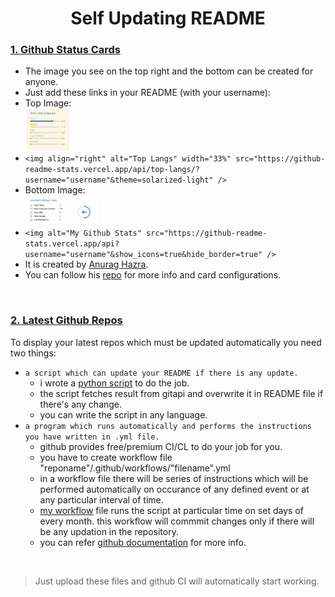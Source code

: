 <h1 align=center>Self Updating README</h1>

### <ins>1. Github Status Cards</ins>
- The image you see on the top right and the bottom can be created for anyone.
- Just add these links in your README (with your username):
- Top Image: <br> <img align="" width="15%" src="top.jpg" />
- `<img align="right" alt="Top Langs" width="33%" src="https://github-readme-stats.vercel.app/api/top-langs/?username="username"&theme=solarized-light" />`
- Bottom Image: <br> <img align="" width="25%" src="bottom.jpg" />
- `<img alt="My Github Stats" src="https://github-readme-stats.vercel.app/api?username="username"&show_icons=true&hide_border=true" />`
- It is created by [Anurag Hazra](https://github.com/anuraghazra).
- You can follow his [repo](https://github.com/anuraghazra/github-readme-stats) for more info and card configurations.

<br>

### <ins>2. Latest Github Repos</ins>
To display your latest repos which must be updated automatically you need two things:

- `a script which can update your README if there is any update.`
  - i wrote a [python script](https://github.com/cod-lab/cod-lab/blob/master/update_readme.py) to do the job.
  - the script fetches result from gitapi and overwrite it in README file if there's any change.
  - you can write the script in any language.
- `a program which runs automatically and performs the instructions you have written in .yml file.`
  <!-- - the program probably known as CI/CL. -->
  - github provides free/premium CI/CL to do your job for you.
  - you have to create workflow file "reponame"/.github/workflows/"filename".yml
  - in a workflow file there will be series of instructions which will be performed automatically on occurance of any defined event or at any particular interval of time.  <!-- write to run automatically on occurance of any defined event or at any particular period of time. -->
  - [my workflow](https://github.com/cod-lab/cod-lab/blob/master/.github/workflows/readme-profile.yml) file runs the script at particular time on set days of every month. this workflow will commmit changes only if there will be any updation in the repository.
  <!-- - you can refer my [yml] file. -->
  - you can refer [github documentation](https://docs.github.com/en/actions/configuring-and-managing-workflows/configuring-a-workflow) for more info.

<br>

> Just upload these files and github CI will automatically start working.



<!-- ## 3. MY GIHUB STATUS CARD
- the image you see at the bottom can be created using link:
- `<img alt="My Github Stats" src="https://github-readme-stats.vercel.app/api?username="username"&show_icons=true&hide_border=true" />`
- Just add this link in your README:
- It is also created by [Anurag Hazra](https://github.com/anuraghazra).
- You can follow his [repo](https://github.com/anuraghazra/github-readme-stats) for more info and configurations.


<br><br><br>
the series of instructions to check and update any change in.


can update automatically by  -->